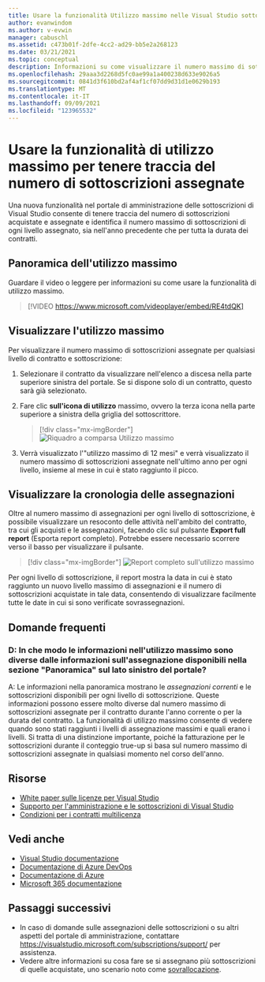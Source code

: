 ```yaml
---
title: Usare la funzionalità Utilizzo massimo nelle Visual Studio sottoscrizione
author: evanwindom
ms.author: v-evwin
manager: cabuschl
ms.assetid: c473b01f-2dfe-4cc2-ad29-bb5e2a268123
ms.date: 03/21/2021
ms.topic: conceptual
description: Informazioni su come visualizzare il numero massimo di sottoscrizioni assegnate nel portale di amministrazione
ms.openlocfilehash: 29aaa3d2268d5fc0ae99a1a400238d633e9026a5
ms.sourcegitcommit: 0841d3f610bd2af4af1cf07dd9d31d1e0629b193
ms.translationtype: MT
ms.contentlocale: it-IT
ms.lasthandoff: 09/09/2021
ms.locfileid: "123965532"
---
```

# <a name="use-the-maximum-usage-feature-to-track-the-number-of-assigned-subscriptions"></a>Usare la funzionalità di utilizzo massimo per tenere traccia del numero di sottoscrizioni assegnate
Una nuova funzionalità nel portale di amministrazione delle sottoscrizioni di Visual Studio consente di tenere traccia del numero di sottoscrizioni acquistate e assegnate e identifica il numero massimo di sottoscrizioni di ogni livello assegnato, sia nell'anno precedente che per tutta la durata dei contratti. 

## <a name="maximum-usage-overview"></a>Panoramica dell'utilizzo massimo
Guardare il video o leggere per informazioni su come usare la funzionalità di utilizzo massimo. 
> [!VIDEO https://www.microsoft.com/videoplayer/embed/RE4tdQK] 

## <a name="view-your-maximum-usage"></a>Visualizzare l'utilizzo massimo
Per visualizzare il numero massimo di sottoscrizioni assegnate per qualsiasi livello di contratto e sottoscrizione:
1. Selezionare il contratto da visualizzare nell'elenco a discesa nella parte superiore sinistra del portale. Se si dispone solo di un contratto, questo sarà già selezionato.
2. Fare clic **sull'icona di utilizzo** massimo, ovvero la terza icona nella parte superiore a sinistra della griglia del sottoscrittore.  

    > [!div class="mx-imgBorder"]
    > ![Riquadro a comparsa Utilizzo massimo](_img/maximum-usage/maximum-usage-menu.png "Fare clic sul pulsante Utilizzo massimo per visualizzare il numero massimo di ogni tipo di sottoscrizione assegnato.")

3. Verrà visualizzato l'"utilizzo massimo di 12 mesi" e verrà visualizzato il numero massimo di sottoscrizioni assegnate nell'ultimo anno per ogni livello, insieme al mese in cui è stato raggiunto il picco.    

## <a name="view-your-assignment-history"></a>Visualizzare la cronologia delle assegnazioni
Oltre al numero massimo di assegnazioni per ogni livello di sottoscrizione, è possibile visualizzare un resoconto delle attività nell'ambito del contratto, tra cui gli acquisti e le assegnazioni, facendo clic sul pulsante **Export full report** (Esporta report completo).  Potrebbe essere necessario scorrere verso il basso per visualizzare il pulsante.  

> [!div class="mx-imgBorder"]
> ![Report completo sull'utilizzo massimo](_img/maximum-usage/maximum-usage-full-report.png "Il report completo include un record di tutti gli acquisti e le assegnazioni della sottoscrizione.")

Per ogni livello di sottoscrizione, il report mostra la data in cui è stato raggiunto un nuovo livello massimo di assegnazioni e il numero di sottoscrizioni acquistate in tale data, consentendo di visualizzare facilmente tutte le date in cui si sono verificate sovrassegnazioni.  

## <a name="frequently-asked-questions"></a>Domande frequenti
### <a name="q-how-is-the-information-in-the-maximum-usage-different-from-the-assignment-information-available-in-the-overview-section-on-the-left-side-of-the-portal"></a>D: In che modo le informazioni nell'utilizzo massimo sono diverse dalle informazioni sull'assegnazione disponibili nella sezione "Panoramica" sul lato sinistro del portale?
A: Le informazioni nella panoramica mostrano le *assegnazioni correnti* e le sottoscrizioni disponibili per ogni livello di sottoscrizione.  Queste informazioni possono essere molto diverse dal numero massimo di sottoscrizioni assegnate per il contratto durante l'anno corrente o per la durata del contratto.  La funzionalità di utilizzo massimo consente di vedere quando sono stati raggiunti i livelli di assegnazione massimi e quali erano i livelli.  Si tratta di una distinzione importante, poiché la fatturazione per le sottoscrizioni durante il conteggio true-up si basa sul numero massimo di sottoscrizioni assegnate in qualsiasi momento nel corso dell'anno. 

## <a name="resources"></a>Risorse
- [White paper sulle licenze per Visual Studio](https://visualstudio.microsoft.com/wp-content/uploads/2019/06/Visual-Studio-Licensing-Whitepaper-May-2019.pdf)
- [Supporto per l'amministrazione e le sottoscrizioni di Visual Studio](https://aka.ms/vsadminhelp)
- [Condizioni per i contratti multilicenza](https://www.microsoft.com/licensing/product-licensing/products.aspx)

## <a name="see-also"></a>Vedi anche
- [Visual Studio documentazione](/visualstudio/)
- [Documentazione di Azure DevOps](/azure/devops/)
- [Documentazione di Azure](/azure/)
- [Microsoft 365 documentazione](/microsoft-365/)

## <a name="next-steps"></a>Passaggi successivi
- In caso di domande sulle assegnazioni delle sottoscrizioni o su altri aspetti del portale di amministrazione, contattare https://visualstudio.microsoft.com/subscriptions/support/ per assistenza. 
- Vedere altre informazioni su cosa fare se si assegnano più sottoscrizioni di quelle acquistate, uno scenario noto come [sovrallocazione](handle-overclaimed-license.md).